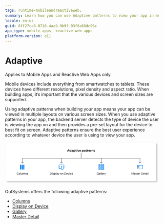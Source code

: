 ```yaml
---
tags: runtime-mobileandreactiveweb;  
summary: Learn how you can use Adaptive patterns to view your app in multiple layouts on various screen sizes.
locale: en-us
guid: 8ff27ca3-0716-4aa9-9b9f-03f8a68dc96c
app_type: mobile apps, reactive web apps
platform-version: o11
---
```


# Adaptive

<div class="info" markdown="1">

Applies to Mobile Apps and Reactive Web Apps only

</div>

Mobile devices include everything from smartwatches to tablets. These devices have different resolutions, pixel density and aspect ratio. When building apps, it’s important that the various devices and screen sizes are supported.

Using adaptive patterns when building your app means your app can be viewed in multiple layouts on various screen sizes. When you use adaptive patterns in your app, the backend server detects the type of device the user is viewing the app on and then provides a pre-set layout for the device to best fit on screen. Adaptive patterns ensure the best user experience according to whatever device the user is using to view your app. 

![Adaptive patterns overview](images/adaptive-patterns-diag.png)

OutSystems offers the following adaptive patterns:

* [Columns](columns.md)
* [Display on Device](displayondevice.md)
* [Gallery](gallery.md) 
* [Master Detail](masterdetail.md)
